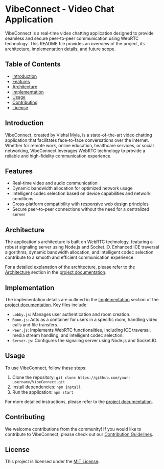 # VibeConnect - Video Chat Application

VibeConnect is a real-time video chatting application designed to provide seamless and secure peer-to-peer communication using WebRTC technology. This README file provides an overview of the project, its architecture, implementation details, and future scope.

## Table of Contents
- [Introduction](#introduction)
- [Features](#features)
- [Architecture](#architecture)
- [Implementation](#implementation)
- [Usage](#usage)
- [Contributing](#contributing)
- [License](#license)

## Introduction

VibeConnect, created by Vishal Myla, is a state-of-the-art video chatting application that facilitates face-to-face conversations over the internet. Whether for remote work, online education, healthcare services, or social networking, VibeConnect leverages WebRTC technology to provide a reliable and high-fidelity communication experience.

## Features

- Real-time video and audio communication
- Dynamic bandwidth allocation for optimized network usage
- Intelligent codec selection based on device capabilities and network conditions
- Cross-platform compatibility with responsive web design principles
- Secure peer-to-peer connections without the need for a centralized server

## Architecture

The application's architecture is built on WebRTC technology, featuring a robust signaling server using Node.js and Socket.IO. Enhanced ICE traversal algorithms, dynamic bandwidth allocation, and intelligent codec selection contribute to a smooth and efficient communication experience.

For a detailed explanation of the architecture, please refer to the [Architecture](#architecture) section in the [project documentation](link-to-documentation).

## Implementation

The implementation details are outlined in the [Implementation](#implementation) section of the [project documentation](link-to-documentation). Key files include:

- `Lobby.js`: Manages user authentication and room creation.
- `Room.js`: Acts as a container for users in a specific room, handling video calls and file transfers.
- `Peer.js`: Implements WebRTC functionalities, including ICE traversal, media stream handling, and intelligent codec selection.
- `Server.js`: Configures the signaling server using Node.js and Socket.IO.

## Usage

To use VibeConnect, follow these steps:

1. Clone the repository: `git clone https://github.com/your-username/VibeConnect.git`
2. Install dependencies: `npm install`
3. Run the application: `npm start`

For more detailed instructions, please refer to the [project documentation](link-to-documentation).

## Contributing

We welcome contributions from the community! If you would like to contribute to VibeConnect, please check out our [Contribution Guidelines](link-to-contribution-guidelines).

## License

This project is licensed under the [MIT License](link-to-license).
